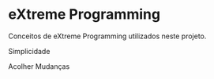 # eXtreme Programming

Conceitos de eXtreme Programming utilizados neste projeto.

Simplicidade

Acolher Mudanças




